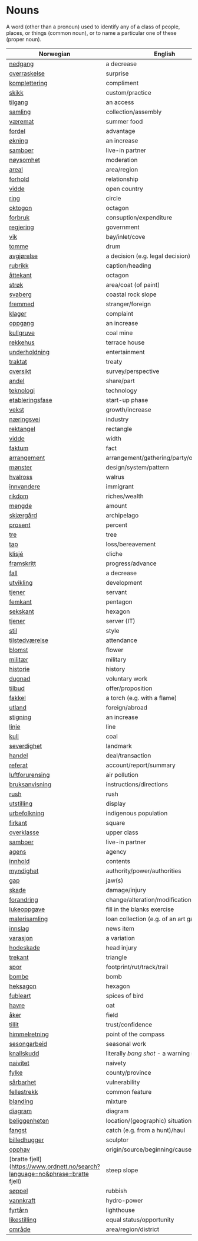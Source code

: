 # Nouns

A word (other than a pronoun) used to identify any of a class of people, places, or things (common noun), or to name a particular one of these (proper noun).

| Norwegian | English | Gender |
| --- | --- | --- |
| [nedgang](https://www.ordnett.no/search?language=no&phrase=nedgang) | a decrease | m |
| [overraskelse](https://www.ordnett.no/search?language=no&phrase=overraskelse) | surprise | m |
| [komplettering](https://www.ordnett.no/search?language=no&phrase=komplettering) | compliment | m |
| [skikk](https://www.ordnett.no/search?language=no&phrase=skikk) | custom/practice | m |
| [tilgang](https://www.ordnett.no/search?language=no&phrase=tilgang) | an access | i |
| [samling](https://www.ordnett.no/search?language=no&phrase=samling) | collection/assembly | m |
| [væremat](https://www.ordnett.no/search?language=no&phrase=væremat) | summer food | m |
| [fordel](https://www.ordnett.no/search?language=no&phrase=fordel) | advantage | m |
| [økning](https://www.ordnett.no/search?language=no&phrase=økning) | an increase | m |
| [samboer](https://www.ordnett.no/search?language=no&phrase=samboer) | live-in partner | m |
| [nøysomhet](https://www.ordnett.no/search?language=no&phrase=nøysomhet) | moderation | m |
| [areal](https://www.ordnett.no/search?language=no&phrase=areal) | area/region | i |
| [forhold](https://www.ordnett.no/search?language=no&phrase=forhold) | relationship | i |
| [vidde](https://www.ordnett.no/search?language=no&phrase=vidde) | open country | m |
| [ring](https://www.ordnett.no/search?language=no&phrase=ring) | circle | m |
| [oktogon](https://www.ordnett.no/search?language=no&phrase=oktogon) | octagon | m |
| [forbruk](https://www.ordnett.no/search?language=no&phrase=forbruk) | consuption/expenditure | i |
| [regjering](https://www.ordnett.no/search?language=no&phrase=regjering) | government | m |
| [vik](https://www.ordnett.no/search?language=no&phrase=vik) | bay/inlet/cove | m |
| [tomme](https://www.ordnett.no/search?language=no&phrase=tomme) | drum | m |
| [avgjørelse](https://www.ordnett.no/search?language=no&phrase=avgjørelse) | a decision (e.g. legal decision) | m |
| [rubrikk](https://www.ordnett.no/search?language=no&phrase=rubrikk) | caption/heading | m |
| [åttekant](https://www.ordnett.no/search?language=no&phrase=åttekant) | octagon | m |
| [strøk](https://www.ordnett.no/search?language=no&phrase=strøk) | area/coat (of paint) | i |
| [svaberg](https://www.ordnett.no/search?language=no&phrase=svaberg) | coastal rock slope | i |
| [fremmed](https://www.ordnett.no/search?language=no&phrase=fremmed) | stranger/foreign | m |
| [klager](https://www.ordnett.no/search?language=no&phrase=klager) | complaint | m |
| [oppgang](https://www.ordnett.no/search?language=no&phrase=oppgang) | an increase | m |
| [kullgruve](https://www.ordnett.no/search?language=no&phrase=kullgruve) | coal mine | m |
| [rekkehus](https://www.ordnett.no/search?language=no&phrase=rekkehus) | terrace house | i |
| [underholdning](https://www.ordnett.no/search?language=no&phrase=underholdning) | entertainment | m |
| [traktat](https://www.ordnett.no/search?language=no&phrase=traktat) | treaty | m |
| [oversikt](https://www.ordnett.no/search?language=no&phrase=oversikt) | survey/perspective | m |
| [andel](https://www.ordnett.no/search?language=no&phrase=andel) | share/part | m |
| [teknologi](https://www.ordnett.no/search?language=no&phrase=teknologi) | technology | m |
| [etableringsfase](https://www.ordnett.no/search?language=no&phrase=etableringsfase) | start-up phase | m |
| [vekst](https://www.ordnett.no/search?language=no&phrase=vekst) | growth/increase | m |
| [næringsvei](https://www.ordnett.no/search?language=no&phrase=næringsvei) | industry | m |
| [rektangel](https://www.ordnett.no/search?language=no&phrase=rektangel) | rectangle | i |
| [vidde](https://www.ordnett.no/search?language=no&phrase=vidde) | width | m/f |
| [faktum](https://www.ordnett.no/search?language=no&phrase=faktum) | fact | i |
| [arrangement](https://www.ordnett.no/search?language=no&phrase=arrangement) | arrangement/gathering/party/organisation | i |
| [mønster](https://www.ordnett.no/search?language=no&phrase=mønster) | design/system/pattern | i |
| [hvalross](https://www.ordnett.no/search?language=no&phrase=hvalross) | walrus | m |
| [innvandere](https://www.ordnett.no/search?language=no&phrase=innvandere) | immigrant | m |
| [rikdom](https://www.ordnett.no/search?language=no&phrase=rikdom) | riches/wealth | m |
| [mengde](https://www.ordnett.no/search?language=no&phrase=mengde) | amount | m |
| [skjærgård](https://www.ordnett.no/search?language=no&phrase=skjærgård) | archipelago | m |
| [prosent](https://www.ordnett.no/search?language=no&phrase=prosent) | percent | m |
| [tre](https://www.ordnett.no/search?language=no&phrase=tre) | tree | i |
| [tap](https://www.ordnett.no/search?language=no&phrase=tap) | loss/bereavement | i |
| [klisjé](https://www.ordnett.no/search?language=no&phrase=klisjé) | cliche | m |
| [framskritt](https://www.ordnett.no/search?language=no&phrase=framskritt) | progress/advance | i |
| [fall](https://www.ordnett.no/search?language=no&phrase=fall) | a decrease | i |
| [utvikling](https://www.ordnett.no/search?language=no&phrase=utvikling) | development | m |
| [tjener](https://www.ordnett.no/search?language=no&phrase=tjener) | servant | m |
| [femkant](https://www.ordnett.no/search?language=no&phrase=femkant) | pentagon | m |
| [sekskant](https://www.ordnett.no/search?language=no&phrase=sekskant) | hexagon | m |
| [tjener](https://www.ordnett.no/search?language=no&phrase=tjener) | server (IT) | m |
| [stil](https://www.ordnett.no/search?language=no&phrase=stil) | style | m |
| [tilstedværelse](https://www.ordnett.no/search?language=no&phrase=tilstedværelse) | attendance | i |
| [blomst](https://www.ordnett.no/search?language=no&phrase=blomst) | flower | m |
| [militær](https://www.ordnett.no/search?language=no&phrase=militær) | military | m |
| [historie](https://www.ordnett.no/search?language=no&phrase=historie) | history | m/f |
| [dugnad](https://www.ordnett.no/search?language=no&phrase=dugnad) | voluntary work | m |
| [tilbud](https://www.ordnett.no/search?language=no&phrase=tilbud) | offer/proposition | i |
| [fakkel](https://www.ordnett.no/search?language=no&phrase=fakkel) | a torch (e.g. with a flame) | m |
| [utland](https://www.ordnett.no/search?language=no&phrase=utland) | foreign/abroad | m |
| [stigning](https://www.ordnett.no/search?language=no&phrase=stigning) | an increase | m |
| [linje](https://www.ordnett.no/search?language=no&phrase=linje) | line | m |
| [kull](https://www.ordnett.no/search?language=no&phrase=kull) | coal | i |
| [severdighet](https://www.ordnett.no/search?language=no&phrase=severdighet) | landmark | m |
| [handel](https://www.ordnett.no/search?language=no&phrase=handel) | deal/transaction | m |
| [referat](https://www.ordnett.no/search?language=no&phrase=referat) | account/report/summary | i |
| [luftforurensing](https://www.ordnett.no/search?language=no&phrase=luftforurensing) | air pollution | m |
| [bruksanvisning](https://www.ordnett.no/search?language=no&phrase=bruksanvisning) | instructions/directions | m |
| [rush](https://www.ordnett.no/search?language=no&phrase=rush) | rush | i |
| [utstilling](https://www.ordnett.no/search?language=no&phrase=utstilling) | display | m |
| [urbefolkning](https://www.ordnett.no/search?language=no&phrase=urbefolkning) | indigenous population | m |
| [firkant](https://www.ordnett.no/search?language=no&phrase=firkant) | square | m |
| [overklasse](https://www.ordnett.no/search?language=no&phrase=overklasse) | upper class | m |
| [samboer](https://www.ordnett.no/search?language=no&phrase=samboer) | live-in partner | m |
| [agens](https://www.ordnett.no/search?language=no&phrase=agens) | agency | m |
| [innhold](https://www.ordnett.no/search?language=no&phrase=innhold) | contents | i |
| [myndighet](https://www.ordnett.no/search?language=no&phrase=myndighet) | authority/power/authorities | m |
| [gap](https://www.ordnett.no/search?language=no&phrase=gap) | jaw(s) | m |
| [skade](https://www.ordnett.no/search?language=no&phrase=skade) | damage/injury | m |
| [forandring](https://www.ordnett.no/search?language=no&phrase=forandring) | change/alteration/modification | m |
| [lukeoppgave](https://www.ordnett.no/search?language=no&phrase=lukeoppgave) | fill in the blanks exercise | m |
| [malerisamling](https://www.ordnett.no/search?language=no&phrase=malerisamling) | loan collection (e.g. of an art gallery) | m |
| [innslag](https://www.ordnett.no/search?language=no&phrase=innslag) | news item | i |
| [varasjon](https://www.ordnett.no/search?language=no&phrase=varasjon) | a variation | m |
| [hodeskade](https://www.ordnett.no/search?language=no&phrase=hodeskade) | head injury | m |
| [trekant](https://www.ordnett.no/search?language=no&phrase=trekant) | triangle | m |
| [spor](https://www.ordnett.no/search?language=no&phrase=spor) | footprint/rut/track/trail | i |
| [bombe](https://www.ordnett.no/search?language=no&phrase=bombe) | bomb | m |
| [heksagon](https://www.ordnett.no/search?language=no&phrase=heksagon) | hexagon | m |
| [fubleart](https://www.ordnett.no/search?language=no&phrase=fubleart) | spices of bird | m/f |
| [havre](https://www.ordnett.no/search?language=no&phrase=havre) | oat | m |
| [åker](https://www.ordnett.no/search?language=no&phrase=åker) | field | m |
| [tillit](https://www.ordnett.no/search?language=no&phrase=tillit) | trust/confidence | m |
| [himmelretning](https://www.ordnett.no/search?language=no&phrase=himmelretning) | point of the compass | m |
| [sesongarbeid](https://www.ordnett.no/search?language=no&phrase=sesongarbeid) | seasonal work | i |
| [knallskudd](https://www.ordnett.no/search?language=no&phrase=knallskudd) | literally _bang shot_ - a warning shot gun | i |
| [naivitet](https://www.ordnett.no/search?language=no&phrase=naivitet) | naivety | m |
| [fylke](https://www.ordnett.no/search?language=no&phrase=fylke) | county/province | i |
| [sårbarhet](https://www.ordnett.no/search?language=no&phrase=sårbarhet) | vulnerability | m |
| [fellestrekk](https://www.ordnett.no/search?language=no&phrase=fellestrekk) | common feature | i |
| [blanding](https://www.ordnett.no/search?language=no&phrase=blanding) | mixture | m |
| [diagram](https://www.ordnett.no/search?language=no&phrase=diagram) | diagram | i |
| [beliggenheten](https://www.ordnett.no/search?language=no&phrase=beliggenheten) | location/(geographic) situation | m/f |
| [fangst](https://www.ordnett.no/search?language=no&phrase=fangst) | catch (e.g. from a hunt)/haul | m |
| [billedhugger](https://www.ordnett.no/search?language=no&phrase=billedhugger) | sculptor | m |
| [opphav](https://www.ordnett.no/search?language=no&phrase=opphav) | origin/source/beginning/cause | i |
| [bratte fjell](https://www.ordnett.no/search?language=no&phrase=bratte fjell) | steep slope | m |
| [søppel](https://www.ordnett.no/search?language=no&phrase=søppel) | rubbish | i |
| [vannkraft](https://www.ordnett.no/search?language=no&phrase=vannkraft) | hydro-power | m |
| [fyrtårn](https://www.ordnett.no/search?language=no&phrase=fyrtårn) | lighthouse | i |
| [likestilling](https://www.ordnett.no/search?language=no&phrase=likestilling) | equal status/opportunity | m |
| [område](https://www.ordnett.no/search?language=no&phrase=område) | area/region/district | i |

